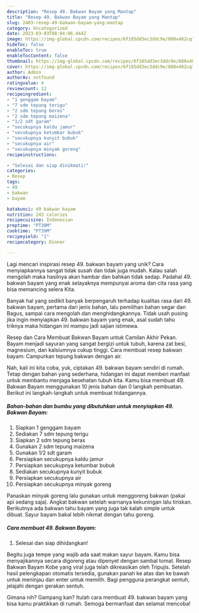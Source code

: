 ```yaml
---
description: "Resep 49. Bakwan Bayam yang Mantap"
title: "Resep 49. Bakwan Bayam yang Mantap"
slug: 2403-resep-49-bakwan-bayam-yang-mantap
category: Uncategorized
date: 2023-03-03T08:04:06.444Z
image: https://img-global.cpcdn.com/recipes/6f185dd3ec3ddc9e/680x482cq70/49-bakwan-bayam-foto-resep-utama.jpg
hideToc: false
enableToc: true
enableTocContent: false
thumbnail: https://img-global.cpcdn.com/recipes/6f185dd3ec3ddc9e/680x482cq70/49-bakwan-bayam-foto-resep-utama.jpg
cover: https://img-global.cpcdn.com/recipes/6f185dd3ec3ddc9e/680x482cq70/49-bakwan-bayam-foto-resep-utama.jpg
author: Admin
authorAv: notfound
ratingvalue: 4
reviewcount: 12
recipeingredient:
- "1 genggam bayam"
- "7 sdm tepung terigu"
- "2 sdm tepung beras"
- "2 sdm tepung maizena"
- "1/2 sdt garam"
- "secukupnya kaldu jamur"
- "secukupnya ketumbar bubuk"
- "secukupnya kunyit bubuk"
- "secukupnya air"
- "secukupnya minyak goreng"
recipeinstructions:

- "Selesai dan siap dinikmati!"
categories:
- Resep
tags:
- 49
- bakwan
- bayam

katakunci: 49 bakwan bayam 
nutrition: 243 calories
recipecuisine: Indonesian
preptime: "PT38M"
cooktime: "PT39M"
recipeyield: "1"
recipecategory: Dinner

---
```





Lagi mencari inspirasi resep 49. bakwan bayam yang unik? Cara menyiapkannya sangat tidak susah dan tidak juga mudah. Kalau salah mengolah maka hasilnya akan hambar dan bahkan tidak sedap. Padahal 49. bakwan bayam yang enak selayaknya mempunyai aroma dan cita rasa yang bisa memancing selera Kita.





Banyak hal yang sedikit banyak berpengaruh terhadap kualitas rasa dari 49. bakwan bayam, pertama dari jenis bahan, lalu pemilihan bahan segar dan Bagus, sampai cara mengolah dan menghidangkannya. Tidak usah pusing jika ingin menyiapkan 49. bakwan bayam yang enak,      asal sudah tahu triknya maka hidangan ini mampu jadi sajian istimewa.














Resep dan Cara Membuat Bakwan Bayam untuk Camilan Akhir Pekan. Bayam menjadi sayuran yang sangat bergizi untuk tubuh, karena zat besi, magnesium, dan kalsiumnya cukup tinggi. Cara membuat resep bakwan bayam: Campurkan tepung bakwan dengan air.






Nah, kali ini kita coba, yuk, ciptakan 49. bakwan bayam sendiri di rumah. Tetap dengan bahan yang sederhana, hidangan ini dapat memberi manfaat untuk membantu menjaga kesehatan tubuh kita. Kamu bisa membuat 49. Bakwan Bayam menggunakan 10 jenis bahan dan 0 langkah pembuatan. Berikut ini langkah-langkah untuk membuat hidangannya.

<!--inarticleads1-->

##### Bahan-bahan dan bumbu yang dibutuhkan untuk menyiapkan 49. Bakwan Bayam:

1. Siapkan 1 genggam bayam
1. Sediakan 7 sdm tepung terigu
1. Siapkan 2 sdm tepung beras
1. Gunakan 2 sdm tepung maizena
1. Gunakan 1/2 sdt garam
1. Persiapkan secukupnya kaldu jamur
1. Persiapkan secukupnya ketumbar bubuk
1. Sediakan secukupnya kunyit bubuk
1. Persiapkan secukupnya air
1. Persiapkan secukupnya minyak goreng


Panaskan minyak goreng lalu gunakan untuk menggoreng bakwan (pakai api sedang saja). Angkat bakwan setelah warnanya kekuningan lalu tiriskan. Berikutnya ada bakwan tahu bayam yang juga tak kalah simple untuk dibuat. Sayur bayam bakal lebih nikmat dengan tahu goreng. 

<!--inarticleads2-->

##### Cara membuat 49. Bakwan Bayam:


1. Selesai dan siap dihidangkan!

Begitu juga tempe yang wajib ada saat makan sayur bayam. Kamu bisa menyajikannya secara digoreng atau dipenyet dengan sambal tomat. Resep Bakwan Bayam Kobe yang viral juga telah dikreasikan oleh Tripujis. Setelah hasil pelengkapan otomatis tersedia, gunakan panah ke atas dan ke bawah untuk meninjau dan enter untuk memilih. Bagi pengguna perangkat sentuh, jelajahi dengan gerakan sentuh. 

Gimana nih? Gampang kan? Itulah cara membuat 49. bakwan bayam yang bisa kamu praktikkan di rumah. Semoga bermanfaat dan selamat mencoba!

